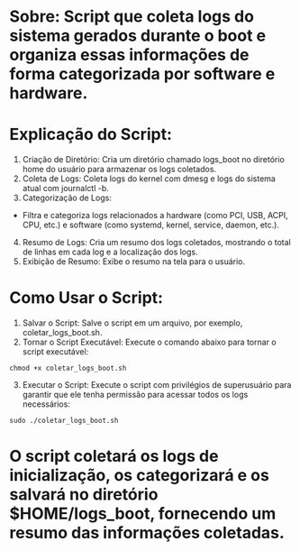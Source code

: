 # Sobre: Script que coleta logs do sistema gerados durante o boot e organiza essas informações de forma categorizada por software e hardware. <br>
# Explicação do Script:

1. Criação de Diretório: Cria um diretório chamado logs_boot no diretório home do usuário para armazenar os logs coletados.
2. Coleta de Logs: Coleta logs do kernel com dmesg e logs do sistema atual com journalctl -b.
3. Categorização de Logs:
 - Filtra e categoriza logs relacionados a hardware (como PCI, USB, ACPI, CPU, etc.) e software (como systemd, kernel, service, daemon, etc.).
4. Resumo de Logs: Cria um resumo dos logs coletados, mostrando o total de linhas em cada log e a localização dos logs.
5. Exibição de Resumo: Exibe o resumo na tela para o usuário.

# Como Usar o Script:
1. Salvar o Script: Salve o script em um arquivo, por exemplo, coletar_logs_boot.sh.
2. Tornar o Script Executável: Execute o comando abaixo para tornar o script executável:
```
chmod +x coletar_logs_boot.sh
```
3. Executar o Script: Execute o script com privilégios de superusuário para garantir que ele tenha permissão para acessar todos os logs necessários:
```
sudo ./coletar_logs_boot.sh
```
# O script coletará os logs de inicialização, os categorizará e os salvará no diretório $HOME/logs_boot, fornecendo um resumo das informações coletadas.